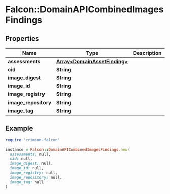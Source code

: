 # Falcon::DomainAPICombinedImagesFindings

## Properties

| Name | Type | Description | Notes |
| ---- | ---- | ----------- | ----- |
| **assessments** | [**Array&lt;DomainAssetFinding&gt;**](DomainAssetFinding.md) |  |  |
| **cid** | **String** |  |  |
| **image_digest** | **String** |  |  |
| **image_id** | **String** |  |  |
| **image_registry** | **String** |  |  |
| **image_repository** | **String** |  |  |
| **image_tag** | **String** |  |  |

## Example

```ruby
require 'crimson-falcon'

instance = Falcon::DomainAPICombinedImagesFindings.new(
  assessments: null,
  cid: null,
  image_digest: null,
  image_id: null,
  image_registry: null,
  image_repository: null,
  image_tag: null
)
```

